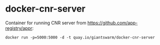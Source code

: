 # docker-cnr-server

Container for running CNR server from https://github.com/app-registry/appr:
```
docker run -p=5000:5000 -d -t quay.io/giantswarm/docker-cnr-server
```
